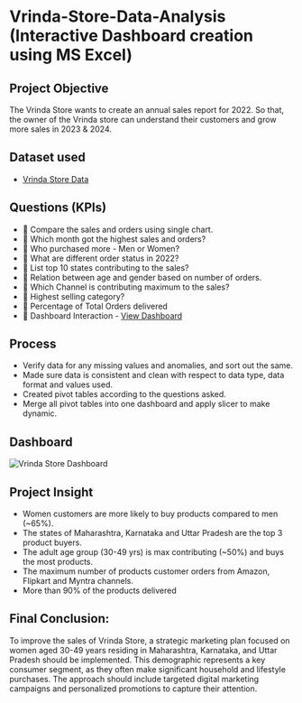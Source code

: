 # Vrinda-Store-Data-Analysis (Interactive Dashboard creation using MS Excel)
## Project Objective
The Vrinda Store wants to create an annual sales report for 2022. So that, the owner of the Vrinda store can understand their customers and grow more sales in 2023 & 2024.

## Dataset used
- <a href="https://github.com/Mainak7972/Vrinda-Store-Data-Analysis/blob/main/Vrinda%20Store%20Data%20Analysis.xlsx">Vrinda Store Data</a>

## Questions (KPIs)
- 	Compare the sales and orders using single chart.
- 	Which month got the highest sales and orders? 
- 	Who purchased more - Men or Women?
- 	What are different order status in 2022?
- 	List top 10 states contributing to the sales?
- 	Relation between age and gender based on number of orders.
- 	Which Channel is contributing maximum to the sales?
- 	Highest selling category?
- 	Percentage of Total Orders delivered
- 	Dashboard Interaction - <a href="https://github.com/Mainak7972/Vrinda-Store-Data-Analysis/blob/main/Vrinda%20Store%20Dashboard.png">View Dashboard</a>

## Process
- Verify data for any missing values and anomalies, and sort out the same.
- Made sure data is consistent and clean with respect to data type, data format and values used.
- Created pivot tables according to the questions asked.
- Merge all pivot tables into one dashboard and apply slicer to make dynamic.

## Dashboard
![Vrinda Store Dashboard](https://github.com/user-attachments/assets/a6b54986-e89f-4a1d-ae53-d4442f4aff25)

## Project Insight
- Women customers are more likely to buy products compared to men (~65%).
- The states of Maharashtra, Karnataka and Uttar Pradesh are the top 3 product buyers.
- The adult age group (30-49 yrs) is max contributing (~50%) and buys the most products.
- The maximum number of products customer orders from Amazon, Flipkart and Myntra channels.
- More than 90% of the products delivered
  
## Final Conclusion:
To improve the sales of Vrinda Store, a strategic marketing plan focused on women aged 30-49 years residing in Maharashtra, Karnataka, and Uttar Pradesh should be implemented. This demographic represents a key consumer segment, as they often make significant household and lifestyle purchases. The approach should include targeted digital marketing campaigns and personalized promotions to capture their attention.
